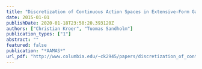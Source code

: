 ```yaml
---
title: "Discretization of Continuous Action Spaces in Extensive-Form Games"
date: 2015-01-01
publishDate: 2020-01-18T23:50:20.393120Z
authors: ["Christian Kroer", "Tuomas Sandholm"]
publication_types: ["1"]
abstract: ""
featured: false
publication: "*AAMAS*"
url_pdf: "http://www.columbia.edu/~ck2945/papers/discretization_of_continuous_action_spaces_aamas15.pdf"
---
```


